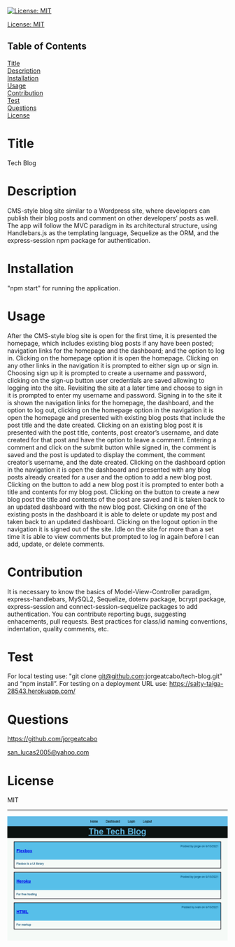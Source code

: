 
[![License: MIT](https://img.shields.io/badge/License-MIT-yellow.svg)](https://opensource.org/licenses/MIT)

[License: MIT](https://opensource.org/licenses/MIT)

## Table of Contents
  
[Title](#Title)  
[Description](#Description)  
[Installation](#Installation)  
[Usage](#Usage)  
[Contribution](#Contribution)  
[Test](#Test)  
[Questions](#Questions)    
[License](#License)    
# Title
Tech Blog

# Description
CMS-style blog site similar to a Wordpress site, where developers can publish their blog posts and comment on other developers’ posts as well. The app will follow the MVC paradigm in its architectural structure, using Handlebars.js as the templating language, Sequelize as the ORM, and the express-session npm package for authentication.

# Installation
"npm start" for running the application.

# Usage
After the CMS-style blog site is open for the first time, it is presented the homepage, which includes existing blog posts if any have been posted; navigation links for the homepage and the dashboard; and the option to log in. Clicking on the homepage option it is open the homepage. Clicking on any other links in the navigation it is prompted to either sign up or sign in. Choosing sign up it is prompted to create a username and password, clicking on the sign-up button
user credentials are saved allowing to logging into the site. Revisiting the site at a later time and choose to sign in
it is prompted to enter my username and password. Signing in to the site it is shown the navigation links for the homepage, the dashboard, and the option to log out, clicking on the homepage option in the navigation it is open the homepage and presented with existing blog posts that include the post title and the date created. Clicking on an existing blog post it is presented with the post title, contents, post creator’s username, and date created for that post and have the option to leave a comment. Entering a comment and click on the submit button while signed in,
the comment is saved and the post is updated to display the comment, the comment creator’s username, and the date created. Clicking on the dashboard option in the navigation it is open the dashboard and presented with any blog posts already created for a user and the option to add a new blog post. Clicking on the button to add a new blog post
it is prompted to enter both a title and contents for my blog post. Clicking on the button to create a new blog post
the title and contents of the post are saved and it is taken back to an updated dashboard with the new blog post. Clicking on one of the existing posts in the dashboard it is able to delete or update my post and taken back to an updated dashboard. Clicking on the logout option in the navigation it is signed out of the site. Idle on the site for more than a set time it is able to view comments but prompted to log in again before I can add, update, or delete comments.

# Contribution
It is necessary to know the basics of Model-View-Controller paradigm, express-handlebars, MySQL2, Sequelize, dotenv package, bcrypt package, express-session and connect-session-sequelize packages to add authentication. You can contribute reporting bugs, suggesting enhacements, pull requests. Best practices for class/id naming conventions, indentation, quality comments, etc.

# Test
For local testing use: "git clone git@github.com:jorgeatcabo/tech-blog.git" and “npm install”. For testing on a deployment URL use: https://salty-taiga-28543.herokuapp.com/

# Questions
https://github.com/jorgeatcabo

san_lucas2005@yahoo.com

# License
MIT

----
![ScreenShot](./public/images/tech-blog-screenshot.PNG)